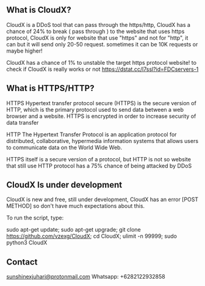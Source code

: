 
## What is CloudX?
CloudX is a DDoS tool that can pass through the https/http, CloudX has a chance of 24% to break ( pass through ) to the website that uses https protocol, CloudX is only for website that use "https" and not for "http", it can but it will send only 20-50 request. sometimes it can be 10K requests or maybe higher!

CloudX has a chance of 1% to unstable the target https protocol website! to check if CloudX is really works or not
https://dstat.cc/l7ssl?id=FDCservers-1

## What is HTTPS/HTTP?
HTTPS
Hypertext transfer protocol secure (HTTPS) is the secure version of HTTP, which is the primary protocol used to send data between a web browser and a website. HTTPS is encrypted in order to increase security of data transfer

HTTP
The Hypertext Transfer Protocol is an application protocol for distributed, collaborative, hypermedia information systems that allows users to communicate data on the World Wide Web.

HTTPS itself is a secure version of a protocol, but HTTP is not so website that still use HTTP protocol has a 75% chance of being attacked by DDoS

## CloudX Is under development 
CloudX is new and free, still under development, CloudX has an error [POST METHOD] so don't have much expectations about this.

To run the script, type:

sudo apt-get update; sudo apt-get upgrade; git clone https://github.com/vzexg/CloudX; cd CloudX; ulimit -n 99999; sudo python3 CloudX

## Contact
sunshinexjuhari@protonmail.com
Whatsapp: +6282122932858
